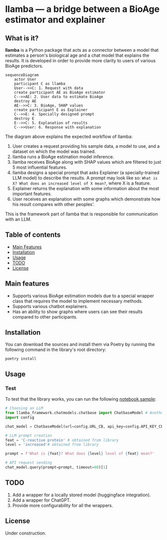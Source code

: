 # llamba &mdash; a bridge between a BioAge estimator and explainer


## What is it?
**llamba** is a Python package that acts as a connector between a model that estimates a person's biological age and a chat model that explains the results. It is developed in order to provide more clarity to users of various BioAge predictors.

```mermaid
sequenceDiagram
    actor User
    participant C as llamba
    User-->>C: 1. Request with data
    create participant AE as BioAge estimator
    C-->>AE: 2. User data to estimate BioAge
    destroy AE
    AE-->>C: 3. BioAge, SHAP values
    create participant E as Explainer
    C-->>E: 4. Specially designed prompt
    destroy E
    E-->>C: 5. Explanation of results
    C-->>User: 6. Response with explanation
```

The diagram above explains the expected workflow of llamba:

1. User creates a request providing his sample data, a model to use, and a dataset on which the model was trained.
2. llamba runs a BioAge estimation model inference.
3. llamba receives BioAge along with SHAP values which are filtered to just 5 most influential features.
4. llamba designs a special prompt that asks Explainer (a specially-trained LLM model) to describe the results. A prompt may look like so: `What is X? What does an increased level of X mean?`, where X is a feature.
5. Explainer returns the explanation with some information about the most important features.
6. User receives an explanation with some graphs which demonstrate how his result compares with other peoples'.

This is the framework part of llamba that is responsible for communication with an LLM.

## Table of contents

- [Main Features](#main-features)
- [Installation](#installation)
- [Usage](#usage)
- [TODO](#todo)
- [License](#license)

## Main features

- Supports various BioAge estimation models due to a special wrapper class that requires the model to implement necessary methods.
- Supports various chatbot explainers.
- Has an ability to show graphs where users can see their results compared to other participants.

## Installation

You can download the sources and install them via Poetry by running the following command in the library's root directory:

`poetry install`

## Usage

### Test

To test that the library works, you can run the following [notebook sample](./samples/framework-in-use.ipynb):

```python
# Choosing an LLM
from llamba_framework.chatmodels.chatbase import ChatbaseModel # Another option -- `OllamaModel` -- is located in ollama.py
import config

chat_model = ChatbaseModel(url=config.URL_CB, api_key=config.API_KEY_CB, chatbot_id=config.ID_CB)

# LLM prompt creation
feat = 'C-reactive protein' # obtained from library
level = 'increased'# obtained from library

prompt = f'What is {feat}? What does {level} level of {feat} mean?'

# API request sending
chat_model.query(prompt=prompt, timeout=60)[1]
```

## TODO

1. Add a wrapper for a locally stored model (huggingface integration).
2. Add a wrapper for ChatGPT.
3. Provide more configurability for all the wrappers.

## License

Under construction.
